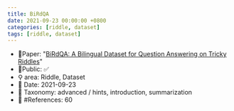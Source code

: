 ```yaml
---
title: BiRdQA
date: 2021-09-23 00:00:00 +0800
categories: [riddle, dataset]
tags: [riddle, dataset]
---
```


- 📙Paper: "[BiRdQA: A Bilingual Dataset for Question Answering on Tricky Riddles](https://www.semanticscholar.org/paper/BiRdQA%3A-A-Bilingual-Dataset-for-Question-Answering-Zhang-Wan/4f7c4a9d73f6d18f4bbb4424c7f8a16df45df474)"
- 🔑Public: ✅
- ⚲ area: Riddle, Dataset
- 📅 Date: 2021-09-23
- 🔎 Taxonomy: advanced / hints, introduction, summarization
- 📝 #References: 60

